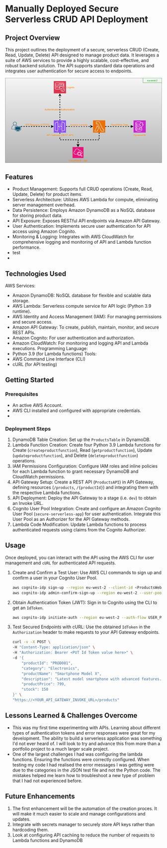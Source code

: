 # Manually Deployed Secure Serverless CRUD API Deployment

## Project Overview
This project outlines the deployment of a secure, serverless CRUD (Create, Read, Update, Delete) API designed to manage product data. It leverages a suite of AWS services to provide a highly scalable, cost-effective, and robust backend solution. The API supports standard data operations and integrates user authentication for secure access to endpoints.

![Architectural Diagram](docs/architectural-diagram.png)

## Features

* Product Management: Supports full CRUD operations (Create, Read, Update, Delete) for product items.
* Serverless Architecture: Utilizes AWS Lambda for compute, eliminating server management overhead.
* Data Persistence: Employs Amazon DynamoDB as a NoSQL database for storing product data.
* API Exposure: Exposes RESTful API endpoints via Amazon API Gateway.
* User Authentication: Implements secure user authentication for API access using Amazon Cognito.
* Monitoring & Logging: Integrates with AWS CloudWatch for comprehensive logging and monitoring of API and Lambda function performance.
* test
* 
## Technologies Used
AWS Services:
 - Amazon DynamoDB: NoSQL database for flexible and scalable data storage.
 - AWS Lambda: Serverless compute service for API logic (Python 3.9 runtime).
 - AWS Identity and Access Management (IAM): For managing permissions and secure access.
 - Amazon API Gateway: To create, publish, maintain, monitor, and secure REST APIs.
 - Amazon Cognito: For user authentication and authorization.
 - Amazon CloudWatch: For monitoring and logging API and Lambda executions.
Programming Language:
 - Python 3.9 (for Lambda functions)
Tools:
 - AWS Command Line Interface (CLI)
 - cURL (for API testing)

## Getting Started

### Prerequisites 
* An active AWS Account.
* AWS CLI installed and configured with appropriate credentials.
* 
### Deployment Steps

1. DynamoDB Table Creation: Set up the `ProductsTable` in DynamoDB.
2. Lambda Function Creation: Create four Python 3.9 Lambda functions for Create (`createproductfunction`), Read (`getproductfunction`), Update (`updateproductfunction`), and Delete (`deleteproductfunction`) operations.
3. IAM Permissions Configuration: Configure IAM roles and inline policies for each Lambda function to grant necessary DynamoDB and CloudWatch permissions.
4. API Gateway Setup: Create a REST API (`ProductsAPI`) in API Gateway, defining resources (`/products`, `/{productId}`) and integrating them with the respective Lambda functions.
5. API Deployment: Deploy the API Gateway to a stage (i.e. `dev`) to obtain an Invoke URL.
6. Cognito User Pool Integration: Create and configure an Amazon Cognito User Pool (`secure-serverless-app`) for user authentication. Integrate this User Pool as an Authorizer for the API Gateway methods.
7. Lambda Code Modification: Update Lambda functions to process authenticated requests using claims from the Cognito Authorizer.

## Usage 
Once deployed, you can interact with the API using the AWS CLI for user management and `cURL` for authenticated API requests.

1.  Create and Confirm a Test User: Use AWS CLI commands to sign up and confirm a user in your Cognito User Pool.
    ```bash
    aws cognito-idp sign-up --region eu-west-2 --client-id <ProductsWebAppClient Client ID> --username testuser --password MySecurePass1! --user-attributes Name="email",Value="testuser@example.com"
    aws cognito-idp admin-confirm-sign-up --region eu-west-2 --user-pool-id <COGNITO_USER_POOL_ID> --username testuser
    ```
2.  Obtain Authentication Token (JWT): Sign in to Cognito using the CLI to get an `IdToken`.
    ```bash
    aws cognito-idp initiate-auth --region eu-west-2 --auth-flow USER_PASSWORD_AUTH --client-id <APP_Client_ID> --auth-parameters USERNAME=testuser,PASSWORD=MySecurePass1!
    ```
3.  Test Secured Endpoints with cURL: Use the obtained `IdToken` in the `Authorization` header to make requests to your API Gateway endpoints.
    ```bash
    curl -v -X POST \
    -H "Content-Type: application/json" \
    -H "Authorization: Bearer <PUT Id Token value here>" \
    -d '{
        "productId": "PROD001",
        "category": "Electronics",
        "productName": "Smartphone Model X",
        "description": "Latest model smartphone with advanced features.",
        "productPrice": 799,
        "stock": 150
    }' \
    "https://<YOUR_API_GATEWAY_INVOKE_URL>/products"
    ```

## Lessons Learned & Challenges Overcome

- This was my first time experimenting with APIs. Learning about different types of authentication tokens and error responses were great for my development. The ability to build a serverless application was something I'd not ever heard of. I will look to try and advance this from more than a portfolio project to a much larger scale project.
- One of the largest challenges I had was configuring the lambda functions. Ensuring the functions were correctly configured. When testing my code I had realised the error messages I was getting were due to the categories in the JSON test file and not the Python code. The mistakes helped me learn how to troubleshoot a new type of problem that I had not experienced before. 

## Future Enhancements

1. The first enhancement will be the automation of the creation proces. It will make it much easier to scale and manage configurations and updates.
2. Integrate with secrets manager to securely store API keys rather than hardcoding them.
3. Look at configuring API cachiing to reduce the number of requests to Lambda functions and DynamoDB

